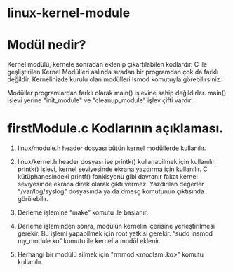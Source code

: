 # linux-kernel-module

# Modül nedir?

Kernel modülü, kernele sonradan eklenip çıkartılabilen kodlardır. C ile geşliştirilen Kernel
Modülleri aslında sıradan bir programdan çok da farklı değildir. Kernelinizde kurulu olan
modülleri lsmod komutuyla görebilirsiniz.

Modüller programlardan farklı olarak main() işlevine sahip değildirler. main() işlevi yerine
"init_module" ve "cleanup_module" işlev çifti vardır:

# firstModule.c Kodlarının açıklaması.

1) linux/module.h header dosyası bütün kernel modüllerde kullanılır.

2) linux/kernel.h header dosyası ise printk() kullanabilmek için kullanılır. printk() işlevi, kernel seviyesinde ekrana yazdırma için kullanılır. C kütüphanesindeki printf() fonkisyonu gibi davranır fakat kernel seviyesinde ekrana direk olarak çıktı vermez. Yazdırılan değerler "/var/log/syslog" dosyasında ya da dmesg komutunun çıktısında görülebilir.

3) Derleme işlemine “make” komutu ile başlanır.

4) Derleme işleminden sonra, modülün kernelin içerisine yerleştirilmesi gerekir. Bu işlemi yapabilmek için root yetkisi gerekir. “sudo insmod my_module.ko” komutu ile kernel'a modül eklenir.

5) Herhangi bir modülü silmek için "rmmod <modIsmi.ko>" komutu kullanılır.
